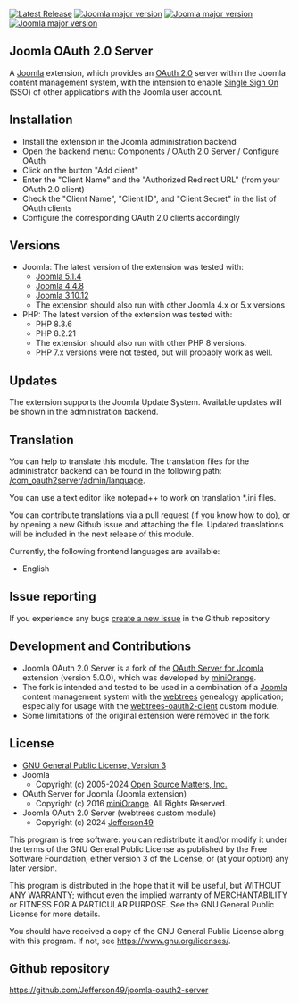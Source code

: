 [![Latest Release](https://img.shields.io/github/v/release/Jefferson49/joomla-oauth2-server?display_name=tag)](https://github.com/Jefferson49/joomla-oauth2-server/releases/latest)
[![Joomla major version](https://img.shields.io/badge/joomla-v5.x-green)](https://downloads.joomla.org/cms/joomla5)
[![Joomla major version](https://img.shields.io/badge/joomla-v4.x-green)](https://downloads.joomla.org/cms/joomla4)
[![Joomla major version](https://img.shields.io/badge/joomla-v3.x-green)](https://downloads.joomla.org/cms/joomla3)
## Joomla OAuth 2.0 Server 
A [Joomla](https://www.joomla.org/) extension, which provides an [OAuth 2.0](https://en.wikipedia.org/wiki/OAuth) server within the Joomla content management system, with the intension to enable [Single Sign On](https://en.wikipedia.org/wiki/Single_sign-on) (SSO) of other applications with the Joomla user account.

##  Installation
+ Install the extension in the Joomla administration backend
+ Open the backend menu: Components / OAuth 2.0 Server / Configure OAuth
+ Click on the button "Add client"
+ Enter the "Client Name" and the "Authorized Redirect URL" (from your OAuth 2.0 client)
+ Check the "Client Name", "Client ID", and "Client Secret" in the list of OAuth clients
+ Configure the corresponding OAuth 2.0 clients accordingly

##  Versions 
+ Joomla: The latest version of the extension was tested with:
    + [Joomla 5.1.4](https://downloads.joomla.org/cms/joomla5)
    + [Joomla 4.4.8](https://downloads.joomla.org/cms/joomla4)
    + [Joomla 3.10.12](https://downloads.joomla.org/cms/joomla3)
    + The extension should also run with other Joomla 4.x or 5.x versions
+ PHP: The latest version of the extension was tested with:
    + PHP 8.3.6
    + PHP 8.2.21
    + The extension should also run with other PHP 8 versions.
    + PHP 7.x versions were not tested, but will probably work as well.

##  Updates
The extension supports the Joomla Update System. Available updates will be shown in the administration backend.

## Translation
You can help to translate this module. The translation files for the administrator backend can be found in the following path: [/com_oauth2server/admin/language](com_oauth2server/admin/language/).

You can use a text editor like notepad++ to work on translation *.ini files.

You can contribute translations via a pull request (if you know how to do), or by opening a new Github issue and attaching the file. Updated translations will be included in the next release of this module.

Currently, the following frontend languages are available:
+ English

## Issue reporting
If you experience any bugs [create a new issue](https://github.com/Jefferson49/joomla-oauth2-server/issues) in the Github repository

## Development and Contributions
+ Joomla OAuth 2.0 Server is a fork of the [OAuth Server for Joomla](https://extensions.joomla.org/extension/oauth-server-for-joomla/) extension (version 5.0.0), which was developed by [miniOrange](https://www.miniorange.com/).
+ The fork is intended and tested to be used in a combination of a [Joomla](https://www.joomla.org/) content management system with the [webtrees](https://www.webtrees.net/) genealogy application; especially for usage with the [webtrees-oauth2-client](https://github.com/Jefferson49/webtrees-oauth2-client) custom module.
+ Some limitations of the original extension were removed in the fork.

## License
+ [GNU General Public License, Version 3](LICENSE.md)
+ Joomla
    + Copyright (c) 2005-2024 [Open Source Matters, Inc.](https://www.opensourcematters.org)
+ OAuth Server for Joomla (Joomla extension)
    + Copyright (c) 2016 [miniOrange](https://www.miniorange.com). All Rights Reserved.
+ Joomla OAuth 2.0 Server (webtrees custom module)
    + Copyright (c) 2024 [Jefferson49](https://github.com/Jefferson49)

This program is free software: you can redistribute it and/or modify it under the terms of the GNU General Public License as published by the Free Software Foundation, either version 3 of the License, or (at your option) any later version.

This program is distributed in the hope that it will be useful, but WITHOUT ANY WARRANTY; without even the implied warranty of MERCHANTABILITY or FITNESS FOR A PARTICULAR PURPOSE. See the GNU General Public License for more details.

You should have received a copy of the GNU General Public License along with this program. If not, see https://www.gnu.org/licenses/.

##  Github repository  
https://github.com/Jefferson49/joomla-oauth2-server
